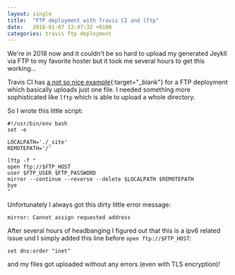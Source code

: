 ```yaml
---
layout: single
title:  "FTP deployment with Travis CI and lftp"
date:   2018-01-07 13:47:32 +0100
categories: travis ftp deployment
---
```

We're in 2018 now and it couldn't be so hard to upload my generated Jeykll via FTP to my favorite hoster
but it took me several hours to get this working...

Travis CI has [a not so nice example](https://docs.travis-ci.com/user/deployment/custom/#FTP){:target="_blank"} for a FTP 
deployment which basically uploads just one file. I needed something more sophisticated like `lftp` which 
is able to upload a whole directory. 

So I wrote this little script:
```
#!/usr/bin/env bash
set -e

LOCALPATH='./_site'
REMOTEPATH='/'

lftp -f "
open ftp://$FTP_HOST
user $FTP_USER $FTP_PASSWORD
mirror --continue --reverse --delete $LOCALPATH $REMOTEPATH
bye
" 
```
Unfortunately I always got this dirty little error message:
```
mirror: Cannot assign requested address
```
After several hours of headbanging I figured out that this is a ipv6 related issue und I simply added
this line before `open ftp://$FTP_HOST`:
```
set dns:order "inet"
```
and my files got uploaded without any errors (even with TLS encryption)!
